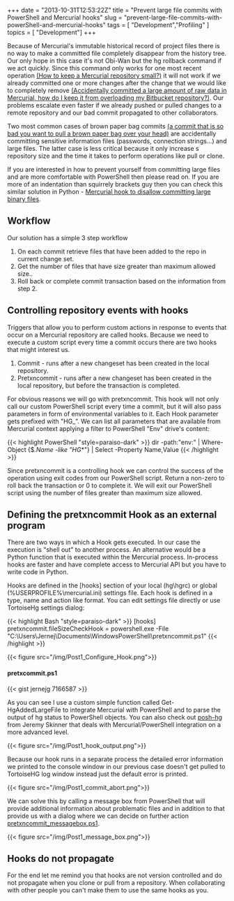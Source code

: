 +++
date = "2013-10-31T12:53:22Z"
title = "Prevent large file commits with PowerShell and Mercurial hooks"
slug = "prevent-large-file-commits-with-powerShell-and-mercurial-hooks"
tags = [ "Development","Profiling" ]
topics = [ "Development"]
+++

Because of Mercurial's immutable historical record of project files there is no way to make a committed file completely disappear from the history tree. Our only hope in this case it's not Obi-Wan but the hg rollback command if we act quickly. Since this command only works for one most recent operation [(How to keep a Mercurial repository small?)](http://stackoverflow.com/questions/3288865/how-to-keep-a-mercurial-repository-small/) it will not work if we already committed one or more changes after the change that we would like to completely remove [(Accidentally committed a large amount of raw data in Mercurial, how do I keep it from overloading my Bitbucket repository?)](http://stackoverflow.com/questions/8466669/accidentally-committed-a-large-amount-of-raw-data-in-mercurial-how-do-i-keep-it). Our problems escalate even faster if we already pushed or pulled changes to a remote repository and our bad commit propagated to other collaborators.

Two most common cases of brown paper bag commits [(a commit that is so bad you want to pull a brown paper bag over your head)](http://hgbook.red-bean.com/read/finding-and-fixing-mistakes.html#sec:undo:aaaiiieee) are accidentally committing sensitive information files (passwords, connection strings...) and large files. The latter case is less critical because it only increase s repository size and the time it takes to perform operations like pull or clone.

If you are interested in how to prevent yourself from committing large files and are more comfortable with PowerShell then please read on. If you are more of an indentation than squirrely brackets guy then you can check this similar solution in Python - [Mercurial hook to disallow committing large binary files](http://stackoverflow.com/questions/2551719/mercurial-hook-to-disallow-committing-large-binary-files).

<!--more-->

## Workflow

Our solution has a simple 3 step workflow

1.  On each commit retrieve files that have been added to the repo in current change set.
2. Get the number of files that have size greater than maximum allowed size..
3. Roll back or complete commit transaction based on the information from step 2.

## Controlling repository events with hooks

Triggers that allow you to perform custom actions in response to events that occur on a Mercurial repository are called hooks. Because we need to execute a custom script every time a commit occurs there are two hooks that might interest us.

1. Commit - runs after a new changeset has been created in the local repository.
2. Pretxncommit - runs after a new changeset has been created in the local repository, but before the transaction is completed.

For obvious reasons we will go with pretxncommit. This hook will not only call our custom PowerShell script every time a commit, but it will also pass parameters in form of environmental variables to it. Each Hook parameter gets prefixed with "HG_”. We can list all parameters that are available from Mercurial context applying a filter to PowerShell "Env" drive's content:

{{< highlight PowerShell "style=paraiso-dark" >}}
dir -path:"env:" |  Where-Object {$_.Name -like "HG_*"} |  Select -Property Name,Value
{{< /highlight >}}

Since pretxncommit is a controlling hook we can control the success of the operation using exit codes from our PowerShell script. Return a non-zero to roll back the transaction or 0 to complete it. We will exit our PowerShell script using the number of files greater than maximum size allowed.

## Defining the pretxncommit Hook as an external program

There are two ways in which a Hook gets executed. In our case the execution is "shell out" to another process. An alternative would be a Python function that is executed within the Mercurial process. In-process hooks are faster and have complete access to Mercurial API but you have to write code in Python.

Hooks are defined in the [hooks] section of your local (hg\hgrc) or global (%USERPROFILE%\mercurial.ini) settings file. Each hook is defined in a type, name and action like format. You can edit settings file directly or use TortoiseHg settings dialog:

{{< highlight Bash "style=paraiso-dark" >}}
[hooks] 
pretxncommit.fileSizeCheckHook = powershell.exe -File "C:\Users\Jernej\Documents\WindowsPowerShell\pretxncommit.ps1"
{{< /highlight >}}

{{< figure src="/img/Post1_Configure_Hook.png">}}

#### pretxcommit.ps1
{{< gist jernejg 7166587 >}}

As you can see I use a custom simple function called Get-HgAddedLargeFile to integrate Mercurial with PowerShell and to parse the output of hg status to PowerShell objects. You can also check out [posh-hg](https://github.com/JeremySkinner/posh-hg) from Jeremy Skinner that deals with Mercurial/PowerShell integration on a more advanced level.

{{< figure src="/img/Post1_hook_output.png">}}

Because our hook runs in a separate process the detailed error information we printed to the console window in our previous case doesn't get pulled to TortoiseHG log window instead just the default error is printed.

{{< figure src="/img/Post1_commit_abort.png">}}

We can solve this by calling a message box from PowerShell that will provide additional information about problematic files and in addition to that provide us with a dialog where we can decide on further action [pretxncommit_messagebox.ps1](https://gist.github.com/jernejg/7196705).

{{< figure src="/img/Post1_message_box.png">}}

## Hooks do not propagate

For the end let me remind you that hooks are not version controlled and do not propagate when you clone or pull from a repository. When collaborating with other people you can't make them to use the same hooks as you.

